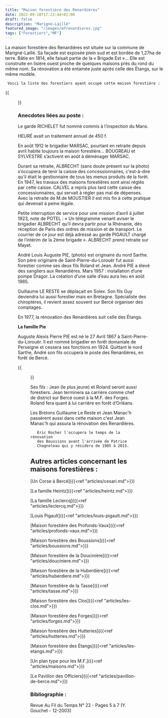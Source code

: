 ```yaml
---
title: "Maison forestière des Renardières"
date: 2022-09-18T17:23:44+01:00
draft: false
description: "Marigné-Laillé"
featured_image: "/images/mfrenardieres.jpg"
tags: ["Forestiers","MF"]
---
```


La maison forestière des Renardières est située sur la commune de Marigné-Laillé.
Sa façade est exposée plein sud et est bordée de 1,27ha de terre.
Bâtie en 1814, elle faisait partie de la « Brigade Est »… 
Elle est construite en lisière ouest proche de quelques maisons près du rond du même nom.
Sa rénovation a été entamée juste après celle des Étangs, sur le même modèle.

     Voici la liste des forestiers ayant occupé cette maison forestière : 

{{<figure src="/images/articles/renardieres.jpg" title="Forestiers des Renardières">}}

### Anecdotes liées au poste :

Le garde RICHELET fut nommé commis à l’inspection du Mans. 
  
HEURÉ avait un traitement annuel de 450 f.
  
En août 1912 le brigadier MARSAC, pourtant en retraite depuis avril habite toujours la maison forestière...
  BOUGREAU et SYLVESTRE s’activent en août à déménager MARSAC. 
  
  Durant sa retraite, ALBRECHT (sans doute présent sur la photo)
  s’occupera de tenir la caisse des concessionnaires, 
  c'est-à-dire qu’il était le gestionnaire de tous les menus produits de la forêt. 
  En 1947, les travaux des maisons forestières sont ainsi réglés par cette caisse.
  CALVEL a repris plus tard cette caisse des concessionnaires, 
  qui servait à régler pas mal de dépenses.
  Avec la retraite de M.de MOUSTIER il est mis fin à cette pratique 
  qui devenait à peine légale.
  
Petite interruption de service pour une mission d’avril à juillet 1923, note de POTEL : 
« Un télégramme venant aviser le brigadier ALBRECHT qu’il devra partir pour la Rhénanie,
dès réception de Paris des ordres de mission et de transport. Le courrier de ce jour est déjà adressé au garde PIGAULT chargé de l’intérim de la 2ème brigade ».
ALBRECHT prend retraite sur Mayet. 
  
André Louis Auguste PIE, (photo) est originaire du nord Sarthe. 
Son père originaire de Saint-Pierre-du-Lorouër fut aussi forestier 
comme ses deux fils Roland et Jean. André PIE a élevé des sangliers 
aux Renardières. Mars 1957 : installation d’une pompe Dragor.
La création d’une salle d’eau aura lieu en août 1965. 
  
Guillaume LE RESTE se déplaçait en Solex. Son fils Guy deviendra lui aussi forestier mais en Bretagne.
Spécialiste des chiroptères, il revient assez souvent sur Bercé organiser des comptages.
  
En 1977, la rénovation des Renardières suit celle des Étangs. 

**La famille Pie**
     
Auguste Alexis Pierre PIE est né le 27 Avril 1867 à Saint-Pierre-du-Lorouër.
Il est nommé brigadier en forêt domaniale de Perseigne et cessera ses fonctions en 1924.
Quittant le nord Sarthe, André son fils occupera le poste des Renardières, en forêt de Bercé.
  
{{<figure src="/images/articles/famille-pie.jpg" title="Famille Pie – 3 forestiers sur cette photo ">}}
  
Ses fils : Jean (le plus jeune) et Roland seront aussi forestiers. 
Jean terminera sa carrière comme chef de district sur Bercé ouest à la M.F. des Forges.
Roland fera quant à lui carrière en forêt d’Orléans. 
     
     
Les Bretons Guillaume Le Reste et Jean Manac'h passèrent aussi dans cette maison
c'est Jean Manac'h qui assura la rénovation des Renardières.
     
       Éric Rocher l'occupera le temps de la rénovation
       des Boussions avant l'arrivée de Patrice
       Chagnoleau qui y résidera de 1985 à 2015.

## Autres articles concernant les maisons forestières : ## 

[Un Corse à Bercé]({{<ref "articles/cesari.md">}})
    
[La famille Heintz]({{<ref "articles/heintz.md">}})

[La famille Leclercq]({{<ref "articles/leclercq.md">}})

[Louis Pigault]({{<ref "articles/louis-pigault.md">}})

[Maison forestière des Profonds-Vaux]({{<ref "articles/profonds-vaux.md">}})

[Maison forestière des Boussions]({{<ref "articles/boussions.md">}})

[Maison forestière de la Doucinière]({{<ref "articles/douciniere.md">}})

[Maison forestière de la Huberdière]({{<ref "articles/huberdiere.md">}})

[Maison forestière de la Tasse]({{<ref "articles/tasse.md">}})

[Maison forestière des Clos]({{<ref "articles/les-clos.md">}})

[Maison forestière des Forges]({{<ref "articles/forges.md">}})

[Maison forestière des Hutteries]({{<ref "articles/hutteries.md">}})

[Maison forestière des Étangs]({{<ref "articles/les-etangs.md">}})

[Un plan type pour les M.F.]({{<ref "articles/maisons.md">}})

[Le Pavillon des Officiers]({{<ref "articles/pavillon-de-berce.md">}})

     
### Bibliographie :
     
Revue Au Fil du Temps N° 22 - Pages 5 à 7 (Y. Gouchet - 12-2003)
